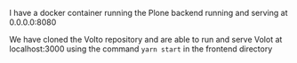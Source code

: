 I have a docker container running the Plone backend running and serving at 0.0.0.0:8080

We have cloned the Volto repository and are able to run and serve Volot at localhost:3000 using the command `yarn start` in the frontend directory
